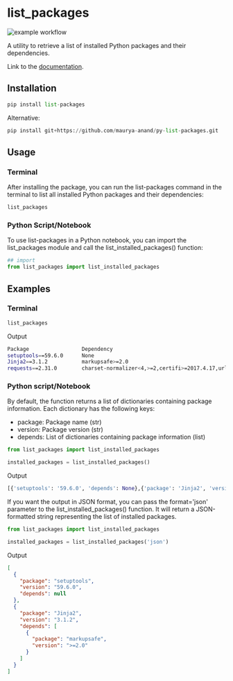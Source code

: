 # list_packages

![example workflow](https://github.com/maurya-anand/py-list-packages/actions/workflows/python-package.yml/badge.svg)

A utility to retrieve a list of installed Python packages and their dependencies.

Link to the [documentation](https://py-list-packages.readthedocs.io/).

## Installation

``` python
pip install list-packages
```

Alternative:

``` python
pip install git+https://github.com/maurya-anand/py-list-packages.git
```

## Usage

### Terminal

After installing the package, you can run the list-packages command in the terminal to list all installed Python packages and their dependencies:

``` bash
list_packages
```

### Python Script/Notebook

To use list-packages in a Python notebook, you can import the list_packages module and call the list_installed_packages() function:

``` python
## import
from list_packages import list_installed_packages
```

## Examples

### Terminal

``` bash
list_packages
```

Output

``` bash
Package                 Dependency
setuptools==59.6.0      None
Jinja2==3.1.2           markupsafe>=2.0
requests==2.31.0        charset-normalizer<4,>=2,certifi>=2017.4.17,urllib3<3,>=1.21.1,idna<4,>=2.5
```

### Python script/Notebook

By default, the function returns a list of dictionaries containing package information. Each dictionary has the following keys:

- package: Package name (str)
- version: Package version (str)
- depends: List of dictionaries containing package information (list)

``` python
from list_packages import list_installed_packages

installed_packages = list_installed_packages()
```

Output

``` python
[{'setuptools': '59.6.0', 'depends': None},{'package': 'Jinja2', 'version': '3.1.2', 'depends': [{'package': 'markupsafe', 'version': '>=2.0'}]}]
```

If you want the output in JSON format, you can pass the format='json' parameter to the list_installed_packages() function. It will return a JSON-formatted string representing the list of installed packages.

``` python
from list_packages import list_installed_packages

installed_packages = list_installed_packages('json')
```

Output

``` json
[
  {
    "package": "setuptools",
    "version": "59.6.0",
    "depends": null
  },
  {
    "package": "Jinja2",
    "version": "3.1.2",
    "depends": [
      {
        "package": "markupsafe",
        "version": ">=2.0"
      }
    ]
  }
]
```

